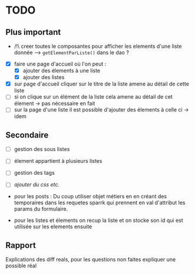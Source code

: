 # TODO

## Plus important 

- /!\ creer toutes le composantes pour afficher les elements d'une liste donnée --> `getElementParListe()` dans le dao ?
- [x] faire une page d'accueil où l'on peut :
	- [x] ajouter des élements à une liste
	- [x] ajouter des listes
- [x] sur page d'accueil cliquer sur le titre de la liste amene au détail de cette liste
- [ ] si on clique sur un élément de la liste cela amene au détail de cet élement -> pas nécessaire en fait
- [ ] sur la page d'une liste il est possible d'ajouter des élements à celle ci -> idem

## Secondaire

- [ ] gestion des sous listes
- [ ] élement appartient à plusieurs listes
- [ ] gestion des tags 
- [ ] *ajouter du css etc.*



- pour les posts : Du coup utiliser objet métiers en en créant des temporaires dans les requetes sparrk qui prennent en val d'attribut les params du formulaire.

- pour les listes et élements on recup la liste et on stocke son id qui est utilisée sur les elements ensuite

## Rapport 

Explications des diff reals, pour les questions non faites expliquer une possible réal
